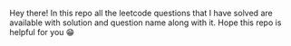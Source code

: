 Hey there!
  In this repo all the leetcode questions that I have solved are available with solution and question name along with it.
  Hope this repo is helpful for you 😁
